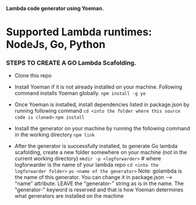 #### Lambda code generator using Yoeman. 
# Supported Lambda runtimes: NodeJs, Go, Python

### STEPS TO CREATE A GO Lambda Scafolding.
- Clone this repo
- Install Yoeman if it is not already installed on your machine. Following command installs Yoeman globally.
  `npm install -g yo`

- Once Yoeman is installed, install dependencies listed in package.json by running following command
  `cd <into the folder where this source code is cloned>`
  `npm install`

- Install the generator on your machine by running the following command in the working directory
  `npm link`

- After the generator is successfully installed, to generate Go lambda scafolding, create a new folder somewhere on your machine (not in the current working directory)
  `mkdir -p <logforwarder>`  # where logforwarder is the name of your lambda repo
  `cd <into the logforwarder folder>`
  `yo <name of the generator>`
Note: golambda is the name of this generator. You can change it in package.json --> "name" attribute. LEAVE the "generator-" string as is 
in the name. The "generator-" keyword is reserved and that is how Yoeman determines what generators are installed on the machine